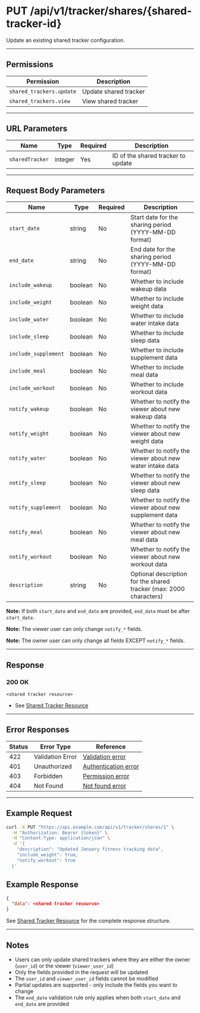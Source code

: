 # PUT /api/v1/tracker/shares/{shared-tracker-id}

Update an existing shared tracker configuration.


---

## Permissions
| Permission                 | Description                |
|----------------------------|----------------------------|
| `shared_trackers.update`   | Update shared tracker      |
| `shared_trackers.view`     | View shared tracker        |

---

## URL Parameters
| Name            | Type    | Required | Description                    |
|-----------------|---------|----------|--------------------------------|
| `sharedTracker` | integer | Yes      | ID of the shared tracker to update |

---

## Request Body Parameters
| Name                | Type    | Required | Description                                                                 |
|---------------------|---------|----------|-----------------------------------------------------------------------------|
| `start_date`       | string  | No       | Start date for the sharing period (YYYY-MM-DD format)                     |
| `end_date`         | string  | No       | End date for the sharing period (YYYY-MM-DD format)                       |
| `include_wakeup`   | boolean | No       | Whether to include wakeup data                                             |
| `include_weight`   | boolean | No       | Whether to include weight data                                             |
| `include_water`    | boolean | No       | Whether to include water intake data                                       |
| `include_sleep`    | boolean | No       | Whether to include sleep data                                              |
| `include_supplement` | boolean | No       | Whether to include supplement data                                         |
| `include_meal`     | boolean | No       | Whether to include meal data                                               |
| `include_workout`  | boolean | No       | Whether to include workout data                                            |
| `notify_wakeup`    | boolean | No       | Whether to notify the viewer about new wakeup data                         |
| `notify_weight`    | boolean | No       | Whether to notify the viewer about new weight data                         |
| `notify_water`     | boolean | No       | Whether to notify the viewer about new water intake data                   |
| `notify_sleep`     | boolean | No       | Whether to notify the viewer about new sleep data                          |
| `notify_supplement` | boolean | No       | Whether to notify the viewer about new supplement data                     |
| `notify_meal`      | boolean | No       | Whether to notify the viewer about new meal data                           |
| `notify_workout`   | boolean | No       | Whether to notify the viewer about new workout data                        |
| `description`      | string  | No       | Optional description for the shared tracker (max: 2000 characters)        |

**Note:** If both `start_date` and `end_date` are provided, `end_date` must be after `start_date`.

**Note:** The viewer user can only change `notify_*` fields.

**Note:** The owner user can only change all fields EXCEPT `notify_*` fields.

---

## Response

### 200 OK
```
<shared tracker resource>
```
- See [Shared Tracker Resource](shared_tracker_resource.md)

---

## Error Responses
| Status | Error Type         | Reference                                                      |
|--------|--------------------|----------------------------------------------------------------|
| 422    | Validation Error   | [Validation error](../../_globals/validation-errors.md)         |
| 401    | Unauthorized       | [Authentication error](../../_globals/authentication-errors.md) |
| 403    | Forbidden          | [Permission error](../../_globals/permission-errors.md)         |
| 404    | Not Found          | [Not found error](../../_globals/not-found-errors.md)           |

---

## Example Request

```bash
curl -X PUT "https://api.example.com/api/v1/tracker/shares/1" \
  -H "Authorization: Bearer {token}" \
  -H "Content-Type: application/json" \
  -d '{
    "description": "Updated January fitness tracking data",
    "include_weight": true,
    "notify_workout": true
  }'
```

## Example Response

```json
{
  "data": <shared tracker resource>
}
```

See [Shared Tracker Resource](shared_tracker_resource.md) for the complete response structure.

---

## Notes

- Users can only update shared trackers where they are either the owner (`user_id`) or the viewer (`viewer_user_id`)
- Only the fields provided in the request will be updated
- The `user_id` and `viewer_user_id` fields cannot be modified
- Partial updates are supported - only include the fields you want to change
- The `end_date` validation rule only applies when both `start_date` and `end_date` are provided
